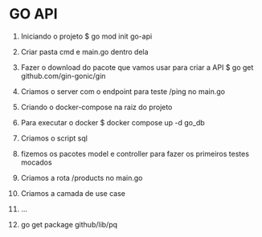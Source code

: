 # GO API

1. Iniciando o projeto
    $ go mod init go-api

2. Criar pasta cmd e main.go dentro dela
3. Fazer o download do pacote que vamos usar para criar a API
    $ go get github.com/gin-gonic/gin
4. Criamos o server com o endpoint para teste /ping no main.go
5. Criando o docker-compose na raiz do projeto
6. Para executar o docker
    $ docker compose up -d go_db
7. Criamos o script sql
8. fizemos os pacotes model e controller para fazer os primeiros testes mocados
9. Criamos a rota /products no main.go
10. Criamos a camada de use case
11. ...
12. go get package github/lib/pq